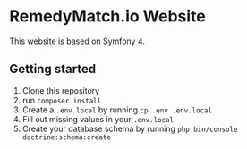 # RemedyMatch.io Website

This website is based on Symfony 4.

## Getting started
1. Clone this repository
2. run `composer install`
3. Create a `.env.local` by running `cp .env .env.local`
4. Fill out missing values in your `.env.local`
5. Create your database schema by running `php bin/console doctrine:schema:create`